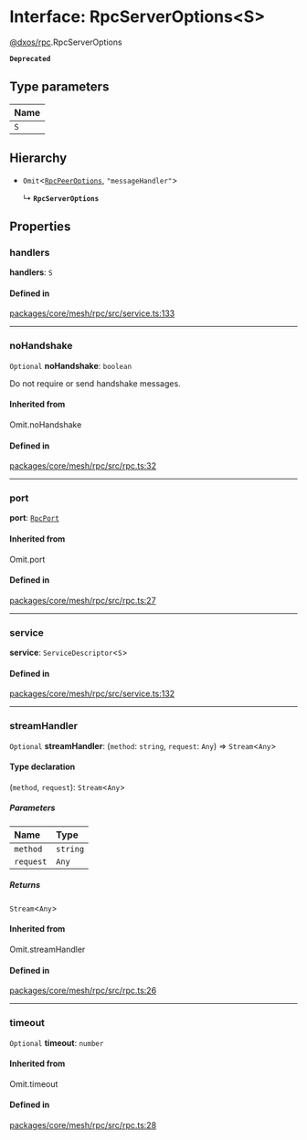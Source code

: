 # Interface: RpcServerOptions<S\>

[@dxos/rpc](../modules/dxos_rpc.md).RpcServerOptions

**`Deprecated`**

## Type parameters

| Name |
| :------ |
| `S` |

## Hierarchy

- `Omit`<[`RpcPeerOptions`](dxos_rpc.RpcPeerOptions.md), ``"messageHandler"``\>

  ↳ **`RpcServerOptions`**

## Properties

### handlers

 **handlers**: `S`

#### Defined in

[packages/core/mesh/rpc/src/service.ts:133](https://github.com/dxos/dxos/blob/main/packages/core/mesh/rpc/src/service.ts#L133)

___

### noHandshake

 `Optional` **noHandshake**: `boolean`

Do not require or send handshake messages.

#### Inherited from

Omit.noHandshake

#### Defined in

[packages/core/mesh/rpc/src/rpc.ts:32](https://github.com/dxos/dxos/blob/main/packages/core/mesh/rpc/src/rpc.ts#L32)

___

### port

 **port**: [`RpcPort`](dxos_rpc.RpcPort.md)

#### Inherited from

Omit.port

#### Defined in

[packages/core/mesh/rpc/src/rpc.ts:27](https://github.com/dxos/dxos/blob/main/packages/core/mesh/rpc/src/rpc.ts#L27)

___

### service

 **service**: `ServiceDescriptor`<`S`\>

#### Defined in

[packages/core/mesh/rpc/src/service.ts:132](https://github.com/dxos/dxos/blob/main/packages/core/mesh/rpc/src/service.ts#L132)

___

### streamHandler

 `Optional` **streamHandler**: (`method`: `string`, `request`: `Any`) => `Stream`<`Any`\>

#### Type declaration

(`method`, `request`): `Stream`<`Any`\>

##### Parameters

| Name | Type |
| :------ | :------ |
| `method` | `string` |
| `request` | `Any` |

##### Returns

`Stream`<`Any`\>

#### Inherited from

Omit.streamHandler

#### Defined in

[packages/core/mesh/rpc/src/rpc.ts:26](https://github.com/dxos/dxos/blob/main/packages/core/mesh/rpc/src/rpc.ts#L26)

___

### timeout

 `Optional` **timeout**: `number`

#### Inherited from

Omit.timeout

#### Defined in

[packages/core/mesh/rpc/src/rpc.ts:28](https://github.com/dxos/dxos/blob/main/packages/core/mesh/rpc/src/rpc.ts#L28)

